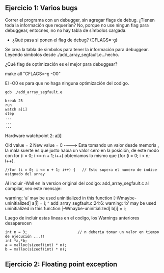 
## Ejercicio 1: Varios bugs

Correr el programa con un debugger, sin agregar flags de
debug. ¿Tienen toda la información que requerían?
No, porque no use ningun flag para debuggear, entocnes, no 
no hay tabla de símbolos cargada.

- ¿Qué pasa si ponen el flag de debug? (CFLAGS=-g)

Se crea la tabla de simbolos para tener la información para debuggear.
Leyendo símbolos desde ./add_array_segfault.e...hecho.

¿Qué flag de optimización es el mejor para debuggear?

make all "CFLAGS=-g -O0"

El -O0 es para que no haga ninguna optimización del codigo.

`gdb ./add_array_segfault.e` 

    break 25
    run
    watch a[i]
    step 
    ... 
    ...
    ...

Hardware watchpoint 2: a[i]

Old value = 2
New value = 0   ----> Esta tomando un valor desde memoria , la mala suerte es que justo había un valor cero en la posición, de este modo con
for (i = 0; i <= n + 1; i++)  obteniamos lo mismo que  {for (i = 0; i < n; i++). 

`//for (i = 0; i <= n + 1; i++) {   // Esto supera el numero de indice asignado del array` 


Al incluir -Wall en la version original del codigo: add_array_segfault.c al compilar, veo este mensaje:

warning: ‘a’ may be used uninitialized in this function [-Wmaybe-uninitialized]
     a[i] = i;
      ^
add_array_segfault.c:24:6: warning: ‘b’ may be used uninitialized in this function [-Wmaybe-uninitialized]
     b[i] = i;

Luego de incluir estas lineas en el codigo, los Warnings anteriores desaparecen 

    int n = 3;                       // n deberia tomar un valor en tiempo de ejecución ...!!
    int *a,*b;
    a = malloc(sizeof(int) * n);
    b = malloc(sizeof(int) * n);


## Ejercicio 2: Floating point exception





